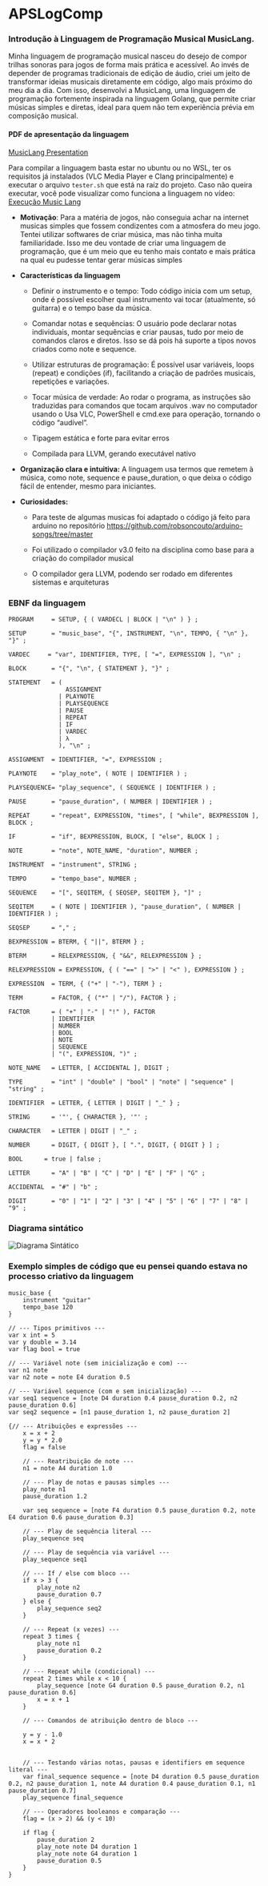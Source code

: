 # APSLogComp

### Introdução à Linguagem de Programação Musical MusicLang.

Minha linguagem de programação musical nasceu do desejo de compor trilhas sonoras para jogos de forma mais prática e acessível. Ao invés de depender de programas tradicionais de edição de áudio, criei um jeito de transformar ideias musicais diretamente em código, algo mais próximo do meu dia a dia. Com isso, desenvolvi a MusicLang, uma linguagem de programação fortemente inspirada na linguagem Golang, que permite criar músicas simples e diretas, ideal para quem não tem experiência prévia em composição musical.

#### PDF de apresentação da linguagem

[MusicLang Presentation](MusicLang-PowerPoint.pdf)

Para compilar a linguagem basta estar no ubuntu ou no WSL, ter os requisitos já instalados (VLC Media Player e Clang principalmente) e executar o arquivo `tester.sh` que está na raíz do projeto. Caso não queira executar, você pode visualizar como funciona a linguagem no vídeo: [Execução Music Lang](https://youtu.be/XNod50FGCXs)

- **Motivação**:
  Para a matéria de jogos, não conseguia achar na internet musicas simples que fossem condizentes com a atmosfera do meu jogo. Tentei utilizar softwares de criar música, mas não tinha muita familiaridade. Isso me deu vontade de criar uma linguagem de programação, que é um meio que eu tenho mais contato e mais prática na qual eu pudesse tentar gerar músicas simples

- **Características da linguagem**

  - Definir o instrumento e o tempo:
    Todo código inicia com um setup, onde é possível escolher qual instrumento vai tocar (atualmente, só guitarra) e o tempo base da música.

  - Comandar notas e sequências:
    O usuário pode declarar notas individuais, montar sequências e criar pausas, tudo por meio de comandos claros e diretos. Isso se dá pois há suporte a tipos novos criados como note e sequence.

  - Utilizar estruturas de programação:
    É possível usar variáveis, loops (repeat) e condições (if), facilitando a criação de padrões musicais, repetições e variações.

  - Tocar música de verdade:
    Ao rodar o programa, as instruções são traduzidas para comandos que tocam arquivos .wav no computador usando o Usa VLC, PowerShell e cmd.exe para operação, tornando o código “audível”.

  - Tipagem estática e forte para evitar erros

  - Compilada para LLVM, gerando executável nativo

- **Organização clara e intuitiva:**
  A linguagem usa termos que remetem à música, como note, sequence e pause_duration, o que deixa o código fácil de entender, mesmo para iniciantes.

- **Curiosidades:**

  - Para teste de algumas musicas foi adaptado o código já feito para arduino no repositório https://github.com/robsoncouto/arduino-songs/tree/master

  - Foi utilizado o compilador v3.0 feito na disciplina como base para a criação do compilador musical

  - O compilador gera LLVM, podendo ser rodado em diferentes sistemas e arquiteturas

### EBNF da linguagem

```ebnf
PROGRAM     = SETUP, { ( VARDECL | BLOCK | "\n" ) } ;

SETUP       = "music_base", "{", INSTRUMENT, "\n", TEMPO, { "\n" }, "}" ;

VARDEC     = "var", IDENTIFIER, TYPE, [ "=", EXPRESSION ], "\n" ;

BLOCK       = "{", "\n", { STATEMENT }, "}" ;

STATEMENT   = (
                ASSIGNMENT
              | PLAYNOTE
              | PLAYSEQUENCE
              | PAUSE
              | REPEAT
              | IF
              | VARDEC
              | λ
              ), "\n" ;

ASSIGNMENT  = IDENTIFIER, "=", EXPRESSION ;

PLAYNOTE    = "play_note", ( NOTE | IDENTIFIER ) ;

PLAYSEQUENCE= "play_sequence", ( SEQUENCE | IDENTIFIER ) ;

PAUSE       = "pause_duration", ( NUMBER | IDENTIFIER ) ;

REPEAT      = "repeat", EXPRESSION, "times", [ "while", BEXPRESSION ], BLOCK ;

IF          = "if", BEXPRESSION, BLOCK, [ "else", BLOCK ] ;

NOTE        = "note", NOTE_NAME, "duration", NUMBER ;

INSTRUMENT  = "instrument", STRING ;

TEMPO       = "tempo_base", NUMBER ;

SEQUENCE    = "[", SEQITEM, { SEQSEP, SEQITEM }, "]" ;

SEQITEM     = ( NOTE | IDENTIFIER ), "pause_duration", ( NUMBER | IDENTIFIER ) ;

SEQSEP      = "," ;

BEXPRESSION = BTERM, { "||", BTERM } ;

BTERM       = RELEXPRESSION, { "&&", RELEXPRESSION } ;

RELEXPRESSION = EXPRESSION, { ( "==" | ">" | "<" ), EXPRESSION } ;

EXPRESSION  = TERM, { ("+" | "-"), TERM } ;

TERM        = FACTOR, { ("*" | "/"), FACTOR } ;

FACTOR      = ( "+" | "-" | "!" ), FACTOR
            | IDENTIFIER
            | NUMBER
            | BOOL
            | NOTE
            | SEQUENCE
            | "(", EXPRESSION, ")" ;

NOTE_NAME   = LETTER, [ ACCIDENTAL ], DIGIT ;

TYPE        = "int" | "double" | "bool" | "note" | "sequence" | "string" ;

IDENTIFIER  = LETTER, { LETTER | DIGIT | "_" } ;

STRING      = '"', { CHARACTER }, '"' ;

CHARACTER   = LETTER | DIGIT | "_" ;

NUMBER      = DIGIT, { DIGIT }, [ ".", DIGIT, { DIGIT } ] ;

BOOL      = true | false ;

LETTER      = "A" | "B" | "C" | "D" | "E" | "F" | "G" ;

ACCIDENTAL  = "#" | "b" ;

DIGIT       = "0" | "1" | "2" | "3" | "4" | "5" | "6" | "7" | "8" | "9" ;
```

### Diagrama sintático

![Diagrama Sintático](DiagramaSintatico.png)

### Exemplo simples de código que eu pensei quando estava no processo criativo da linguagem

```plaintext
music_base {
    instrument "guitar"
    tempo_base 120
}

// --- Tipos primitivos ---
var x int = 5
var y double = 3.14
var flag bool = true

// --- Variável note (sem inicialização e com) ---
var n1 note
var n2 note = note E4 duration 0.5

// --- Variável sequence (com e sem inicialização) ---
var seq1 sequence = [note D4 duration 0.4 pause_duration 0.2, n2 pause_duration 0.6]
var seq2 sequence = [n1 pause_duration 1, n2 pause_duration 2]

{// --- Atribuições e expressões ---
    x = x + 2
    y = y * 2.0
    flag = false

    // --- Reatribuição de note ---
    n1 = note A4 duration 1.0

    // --- Play de notas e pausas simples ---
    play_note n1
    pause_duration 1.2

    var seq sequence = [note F4 duration 0.5 pause_duration 0.2, note E4 duration 0.6 pause_duration 0.3]

    // --- Play de sequência literal ---
    play_sequence seq

    // --- Play de sequência via variável ---
    play_sequence seq1

    // --- If / else com bloco ---
    if x > 3 {
        play_note n2
        pause_duration 0.7
    } else {
        play_sequence seq2
    }

    // --- Repeat (x vezes) ---
    repeat 3 times {
        play_note n1
        pause_duration 0.2
    }

    // --- Repeat while (condicional) ---
    repeat 2 times while x < 10 {
        play_sequence [note G4 duration 0.5 pause_duration 0.2, n1 pause_duration 0.6]
        x = x + 1
    }

    // --- Comandos de atribuição dentro de bloco ---

    y = y - 1.0
    x = x * 2


    // --- Testando várias notas, pausas e identifiers em sequence literal ---
    var final_sequence sequence = [note D4 duration 0.5 pause_duration 0.2, n2 pause_duration 1, note A4 duration 0.4 pause_duration 0.1, n1 pause_duration 0.7]
    play_sequence final_sequence

    // --- Operadores booleanos e comparação ---
    flag = (x > 2) && (y < 10)

    if flag {
        pause_duration 2
        play_note note D4 duration 1
        play_note note G4 duration 1
        pause_duration 0.5
    }
}
```
